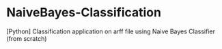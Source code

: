# NaiveBayes-Classification
[Python] Classification application on arff file using Naive Bayes Classifier (from scratch)
